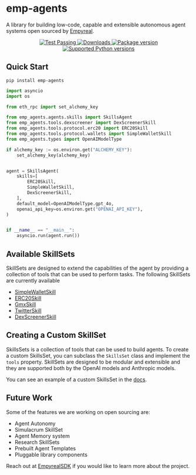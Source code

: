 # emp-agents

A library for building low-code, capable and extensible autonomous agent systems open sourced by [Empyreal](https://empyrealsdk.com/).

<p align="center">
  <a href="https://github.com/empyrealapp/emp-agents/actions/workflows/build.yaml" target="_blank">
    <img src="https://github.com/empyrealapp/emp-agents/actions/workflows/build.yaml/badge.svg?branch=main" alt="Test Passing"/>
  </a>
  <a href="https://www.pepy.tech/projects/emp-agents" target="_blank">
    <img src="https://static.pepy.tech/personalized-badge/emp-agents?period=month&units=international_system&left_color=grey&right_color=green&left_text=downloads/month" alt="Downloads"/>
  </a>
  <a href="https://pypi.org/project/emp-agents" target="_blank">
    <img src="https://img.shields.io/pypi/v/emp-agents?label=PyPI" alt="Package version">
  </a>
  <a href="https://pypi.org/project/emp-agents" target="_blank">
    <img src="https://img.shields.io/pypi/pyversions/eth-rpc-py.svg" alt="Supported Python versions">
  </a>
</p>


## Quick Start

```shell
pip install emp-agents
```

```python
import asyncio
import os

from eth_rpc import set_alchemy_key

from emp_agents.agents.skills import SkillsAgent
from emp_agents.tools.dexscreener import DexScreenerSkill
from emp_agents.tools.protocol.erc20 import ERC20Skill
from emp_agents.tools.protocol.wallets import SimpleWalletSkill
from emp_agents.types import OpenAIModelType

if alchemy_key := os.environ.get("ALCHEMY_KEY"):
    set_alchemy_key(alchemy_key)


agent = SkillsAgent(
    skills=[
        ERC20Skill,
        SimpleWalletSkill,
        DexScreenerSkill,
    ],
    default_model=OpenAIModelType.gpt_4o,
    openai_api_key=os.environ.get("OPENAI_API_KEY"),
)


if __name__ == "__main__":
    asyncio.run(agent.run())
```

## Available SkillSets

SkillSets are designed to extend the capabilities of the agent by providing a collection of tools that can be used to perform tasks. The following SkillSets are currently available

- [SimpleWalletSkill](https://github.com/empyrealapp/emp-agents/blob/main/src/emp_agents/tools/protocol/wallets/simple.py)
- [ERC20Skill](https://github.com/empyrealapp/emp-agents/blob/main/src/emp_agents/tools/protocol/erc20/__init__.py)
- [GmxSkill](https://github.com/empyrealapp/emp-agents/blob/main/src/emp_agents/tools/protocol/gmx/__init__.py)
- [TwitterSkill](https://github.com/empyrealapp/emp-agents/blob/main/src/emp_agents/tools/twitter/__init__.py)
- [DexScreenerSkill](https://github.com/empyrealapp/emp-agents/blob/main/src/emp_agents/tools/dexscreener/__init__.py)

## Creating a Custom SkillSet

SkillsSets is a collection of tools that can be used to build agents. To create a custom SkillsSet, you can subclass the `SkillsSet` class and implement the `tools` property. SkillSets are designed to be modular and extensible and they are supported both by the OpenAI models and Anthropic models.

You can see an example of a custom SkillsSet in the [docs](./docs/agents.md).


## Future Work

Some of the features we are working on open sourcing are:

- Agent Autonomy
- Simulacrum SkillSet
- Agent Memory system
- Research SkillSets
- Prebuilt Agent Templates
- Pluggable library components

Reach out at [EmpyrealSDK](https://x.com/EmpyrealSDK) if you would like to learn more about the project.
